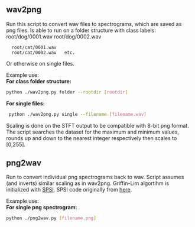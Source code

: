 ## wav2png

Run this script to convert wav files to spectrograms, which are saved as png files.
Is able to run on a folder structure with class labels:
      root/dog/0001.wav
      root/dog/0002.wav

      root/cat/0001.wav
      root/cat/0002.wav   etc.
Or otherwise on single files.

Example use:  
**For class folder structure:**
```bash
python ./wav2png.py folder --rootdir [rootdir]
```
**For single files:**
```bash
 python ./wav2png.py single --filename [filename.wav]
```
Scaling is done on the STFT output to be compatible with 8-bit png format. The script searches the dataset for the maximum and minimum values, rounds up and down to the nearest integer respectively then scales to [0,255].

## png2wav

Run to convert individual png spectrograms back to wav. Script assumes (and inverts) similar scaling as in wav2png. Griffin-Lim algortihm is initialized with [SPSI](http://ieeexplore.ieee.org/abstract/document/7251907/). SPSI code originally from [here](https://github.com/lonce/SPSI_Python).

Example use:  
**For single png spectrogram:**
```bash
python ./png2wav.py [filename.png]
```
